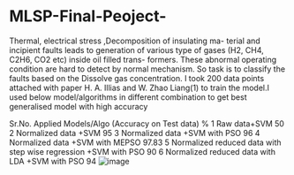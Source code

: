 # MLSP-Final-Peoject-
Thermal, electrical stress ,Decomposition of insulating ma-
terial and incipient faults leads to generation of various type
of gases (H2, CH4, C2H6, CO2 etc) inside oil filled trans-
formers. These abnormal operating condition are hard to
detect by normal mechanism.
So task is to classify the faults based on the Dissolve gas
concentration. I took 200 data points attached with paper
H. A. Illias and W. Zhao Liang(1) to train the model.I used
below model/algorithms in different combination to get best
generalised model with high accuracy

Sr.No.	Applied Models/Algo	(Accuracy on Test data) %
1	Raw data+SVM	50
2	Normalized data +SVM	95
3	Normalized data +SVM with PSO	96
4	Normalized data +SVM with MEPSO	97.83
5	Normalized reduced  data with step wise regression +SVM with PSO	90
6	Normalized reduced  data with LDA +SVM with PSO	94
![image](https://user-images.githubusercontent.com/26180953/165332043-2975ed27-0bf6-4a00-bdd4-a491233defa2.png)
